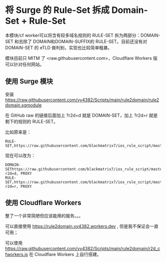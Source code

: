 # 将 Surge 的 Rule-Set 拆成 Domain-Set + Rule-Set

本模块/cf worker可以将含有较多域名规则的 RULE-SET 拆为两部分：DOMAIN-SET 和去除了 DOMAIN和DOMAIN-SUFFIX的 RULE-SET。目前还没有对 DOMAIN-SET 的 eTLD 做判别，实现也比较简单粗暴。

模块目前只 MITM 了 <raw.githubusercontent.com>，Cloudflare Workers 版可以针对任何网站。

## 使用 Surge 模块

安装 https://raw.githubusercontent.com/yy4382/Scripts/main/rule2domain/rule2domain.sgmodule

在 GitHub raw 的链接后面加上 ?r2d=d 就是 DOMAIN-SET，加上 ?r2d=r 就是剩下的规则的 RULE-SET。

比如原来是：

```
RULE-SET,https://raw.githubusercontent.com/blackmatrix7/ios_rule_script/master/rule/Loon/Google/Google.list,PROXY
```

现在可以改为：
```
DOMAIN-SEThttps://raw.githubusercontent.com/blackmatrix7/ios_rule_script/master/rule/Loon/Google/Google.list?r2d=d, PROXY
RULE-SET,https://raw.githubusercontent.com/blackmatrix7/ios_rule_script/master/rule/Loon/Google/Google.list?r2d=r, PROXY
```

## 使用 Cloudflare Workers

整了一个非常简陋但应该能用的服务。。。

可以直接使用 https://rule2domain.yy4382.workers.dev , 但是我不保证会一直可用；

可以使用 https://raw.githubusercontent.com/yy4382/Scripts/main/rule2domain/r2d_cfworkers.js 在 Cloudflare Workers 上自行搭建。